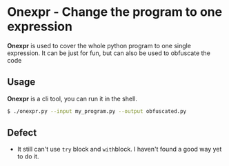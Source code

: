 # Onexpr - Change the program to one expression


**Onexpr** is used to cover the whole python program to one single expression.
It can be just for fun, but can also be used to obfuscate the code


## Usage
**Onexpr** is a cli tool, you can run it in the shell.
```bash
$ ./onexpr.py --input my_program.py --output obfuscated.py
```

## Defect
- It still can't use ```try``` block and ```with```block. I haven't found a good way yet to do it.
